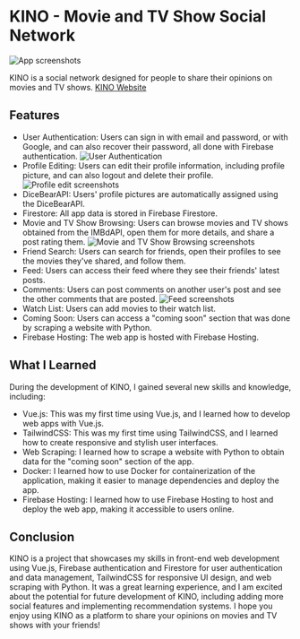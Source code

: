 # KINO - Movie and TV Show Social Network

![App screenshots](https://i.imgur.com/F2vZSD6.png)

KINO is a social network designed for people to share their opinions on movies and TV shows. 
[KINO Website](https://watching-b9991.web.app)

## Features

- User Authentication: Users can sign in with email and password, or with Google, and can also recover their password, all done with Firebase authentication.
![User Authentication](https://i.imgur.com/3VnrFSt.png)
- Profile Editing: Users can edit their profile information, including profile picture, and can also logout and delete their profile.
![Profile edit screenshots](https://i.imgur.com/edN3nRV.png)
- DiceBearAPI: Users' profile pictures are automatically assigned using the DiceBearAPI.
- Firestore: All app data is stored in Firebase Firestore.
- Movie and TV Show Browsing: Users can browse movies and TV shows obtained from the IMBdAPI, open them for more details, and share a post rating them.
![Movie and TV Show Browsing screenshots](https://i.imgur.com/ve8PaSE.png)
- Friend Search: Users can search for friends, open their profiles to see the movies they've shared, and follow them.
- Feed: Users can access their feed where they see their friends' latest posts.
- Comments: Users can post comments on another user's post and see the other comments that are posted.
![Feed screenshots](https://i.imgur.com/0QtHzm4.png)
- Watch List: Users can add movies to their watch list.
- Coming Soon: Users can access a "coming soon" section that was done by scraping a website with Python.
- Firebase Hosting: The web app is hosted with Firebase Hosting.

## What I Learned

During the development of KINO, I gained several new skills and knowledge, including:

- Vue.js: This was my first time using Vue.js, and I learned how to develop web apps with Vue.js.
- TailwindCSS: This was my first time using TailwindCSS, and I learned how to create responsive and stylish user interfaces.
- Web Scraping: I learned how to scrape a website with Python to obtain data for the "coming soon" section of the app.
- Docker: I learned how to use Docker for containerization of the application, making it easier to manage dependencies and deploy the app.
- Firebase Hosting: I learned how to use Firebase Hosting to host and deploy the web app, making it accessible to users online.

## Conclusion

KINO is a project that showcases my skills in front-end web development using Vue.js, Firebase authentication and Firestore for user authentication and data management, TailwindCSS for responsive UI design, and web scraping with Python. It was a great learning experience, and I am excited about the potential for future development of KINO, including adding more social features and implementing recommendation systems. I hope you enjoy using KINO as a platform to share your opinions on movies and TV shows with your friends!


